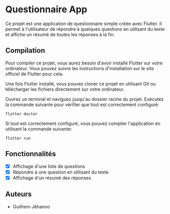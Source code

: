 # Questionnaire App
Ce projet est une application de questionnaire simple créée avec Flutter. Il permet à l'utilisateur de répondre à quelques questions en utilisant du texte et affiche un résumé de toutes les réponses à la fin.

## Compilation
Pour compiler ce projet, vous aurez besoin d'avoir installé Flutter sur votre ordinateur. Vous pouvez suivre les instructions d'installation sur le site officiel de Flutter pour cela.

Une fois Flutter installé, vous pouvez cloner ce projet en utilisant Git ou télécharger les fichiers directement sur votre ordinateur.

Ouvrez un terminal et naviguez jusqu'au dossier racine du projet. Exécutez la commande suivante pour vérifier que tout est correctement configuré:
```
flutter doctor
```

Si tout est correctement configuré, vous pouvez compiler l'application en utilisant la commande suivante:
```
flutter run
```

## Fonctionnalités
- [x] Affichage d'une liste de questions
- [x] Répondre à une question en utilisant du texte
- [x] Affichage d'un résumé des réponses

## Auteurs
- Guilhem Jéhanno